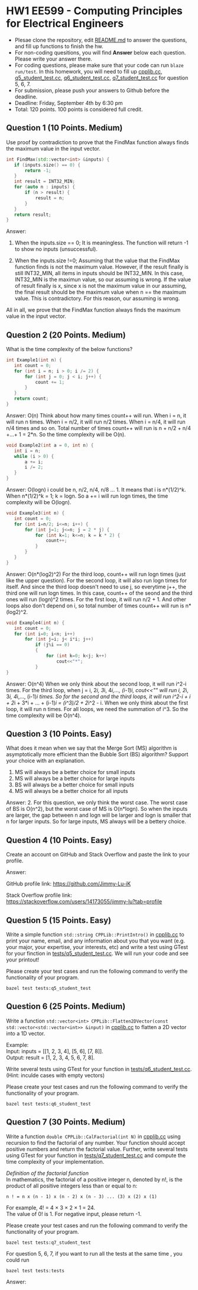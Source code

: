 
# HW1 EE599 - Computing Principles for Electrical Engineers

- Plesae clone the repository, edit [README.md](README.md) to answer the questions, and fill up functions to finish the hw.
- For non-coding quesitions, you will find **Answer** below each question. Please write your answer there.
- For coding questions, please make sure that your code can run ```blaze run/test```. In this homework, you will need to fill up [cpplib.cc](src/lib/cpplib.cc), [q5_student_test.cc](tests/q5_student_test.cc), [q6_student_test.cc](tests/q6_student_test.cc), [q7_student_test.cc](tests/q7_student_test.cc) for question  5, 6, 7.
- For submission, please push your answers to Github before the deadline.
- Deadline: Friday, September 4th by 6:30 pm
- Total: 120 points. 100 points is considered full credit.

## Question 1 (10 Points. Medium)

Use proof by contradiction to prove that the FindMax function always finds the maximum value in the input vector.

```cpp
int FindMax(std::vector<int> &inputs) {
   if (inputs.size() == 0) {
       return -1;
   }
   int result = INT32_MIN;
   for (auto n : inputs) {
       if (n > result) {
           result = n;
       }
   }
   return result;
}
```

Answer:
1. When the inputs.size == 0;
It is meaningless. The function will return -1 to show no inputs (unsuccessful).

2. When the inputs.size !=0;
Assuming that the value that the FindMax function finds is not the maximum value. However, if the result finally is still INT32_MIN, all items in inputs should be INT32_MIN. In this case, INT32_MIN is the maximun value, so our assuming is wrong.
If the value of result finally is x, since x is not the maximum value in our assuming, the final result should be the maximum value when n == the maximum value. This is contradictory. For this reason, our assuming is wrong.

All in all, we prove that the FindMax function always finds the maximum value in the input vector.

## Question 2 (20 Points. Medium)

What is the time complexity of the below functions?

```cpp
int Example1(int n) {
   int count = 0;
   for (int i = n; i > 0; i /= 2) {
       for (int j = 0; j < i; j++) {
           count += 1;
       }
   }
   return count;
}
```

Answer: O(n)
Think about how many times count++ will run.
When i = n, it will run n times.
When i = n/2, it will run n/2 times.
When i = n/4, it will run n/4 times and so on.
Total number of times count++ will run is n + n/2 + n/4 +...+ 1 = 2*n. So the time complexity will be O(n).


```cpp
void Example2(int a = 0, int n) {
   int i = n;
   while (i > 0) {
       a += i;
       i /= 2;
   }
}
```

Answer: O(logn)
i could be n, n/2, n/4, n/8 ... 1. It means that i is n*(1/2)^k. When n*(1/2)^k = 1; k = logn. So a += i will run logn times, the time complexity will be O(logn). 


```cpp
void Example3(int n) {
   int count = 0;
   for (int i=n/2; i<=n; i++) {
       for (int j=1; j<=n; j = 2 * j) {
           for (int k=1; k<=n; k = k * 2) {
               count++;
           }
       }
   }
}
```

Answer: O(n*(log2)^2)
For the third loop, count++ will run logn times (just like the upper question).
For the second loop, it will also run logn times for itself. And since the third loop doesn't need to use j, so everytime j++, the third one will run logn times. In this case, count++ of the seond and the third ones will run (logn)^2 times.
For the first loop, it will run n/2 + 1. And other loops also don't depend on i, so total number of times count++ will run is n*(log2)^2.


```cpp
void Example4(int n) {
   int count = 0;
   for (int i=0; i<n; i++)
       for (int j=i; j< i*i; j++)
           if (j%i == 0)
           {
               for (int k=0; k<j; k++)
                   cout<<"*";
           }
}
```

Answer: O(n^4)
When we only think about the second loop, it will run i^2-i times.
For the third loop, when j = i, 2*i, 3*i, 4*i,..., (i-1)*i,  cout<<"*" will run i, 2*i, 3*i, 4*i,..., (i-1)*i times.
So for the second and the third loops, it will run i^2-i + i + 2*i + 3*i + ... + (i-1)*i = (i^3)/2 + 2*i^2 - i.
When we only think about the first loop, it will run n times. For all loops, we need the summation of i^3. So the time complexity will be O(n^4).

## Question 3 (10 Points. Easy)

What does it mean when we say that the Merge Sort (MS) algorithm is asymptotically more efficient than the Bubble Sort (BS) algorithm? Support your choice with an explanation.

1. MS will always be a better choice for small inputs
2. MS will always be a better choice for large inputs
3. BS will always be a better choice for small inputs
4. MS will always be a better choice for all inputs

Answer: 2.
For this question, we only think the worst case. The worst case of BS is O(n^2), but the worst case of MS is O(n*logn). So when the inputs are larger, the gap between n and logn will be larger and logn is smaller that n for larger inputs. So for large inputs, MS always will be a bettery choice.

## Question 4 (10 Points. Easy)

Create an account on GitHub and Stack Overflow and paste the link to your profile.

Answer:

GitHub profile link: https://github.com/Jimmy-Lu-iK

Stack Overflow profile link: https://stackoverflow.com/users/14173055/jimmy-lu?tab=profile

## Question 5 (15 Points. Easy)

Write a simple function ```std::string CPPLib::PrintIntro()``` in [cpplib.cc](src/lib/cpplib.cc) to print your name, email, and any information about you that you want (e.g. your major, your expertise, your interests, etc) and write a test using GTest for your finction in [tests/q5_student_test.cc](tests/q5_student_test.cc).
We will run your code and see your printout!

Please create your test cases and run the following command to verify the functionality of your program.
```
bazel test tests:q5_student_test
```

## Question 6 (25 Points. Medium)

 Write a function ```std::vector<int> CPPLib::Flatten2DVector(const std::vector<std::vector<int>> &input)``` in [cpplib.cc](src/lib/cpplib.cc) to flatten a 2D vector into a 1D vector.

Example:\
Input: inputs = [[1, 2, 3, 4], [5, 6], [7, 8]].\
Output: result = [1, 2, 3, 4, 5, 6, 7, 8].

Write several tests using GTest for your function in [tests/q6_student_test.cc](tests/q6_student_test.cc).\
(Hint: inculde cases with empty vectors)

Please create your test cases and run the following command to verify the functionality of your program.
```
bazel test tests:q6_student_test
```

## Question 7 (30 Points. Medium)

Write a function ```double CPPLib::CalFactorial(int N)``` in [cpplib.cc](src/lib/cpplib.cc) using recursion to find the factorial of any number. Your function should accept positive numbers and return the factorial value. Further, write several tests using GTest for your function in [tests/q7_student_test.cc](tests/q7_student_test.cc) and compute the time complexity of your implementation.

*Definition of the factorial function*\
In mathematics, the factorial of a positive integer n, denoted by n!, is the product of all positive integers less than or equal to n:

```
n ! = n x (n - 1) x (n - 2) x (n - 3) ... (3) x (2) x (1)
```

For example, 4! = 4 × 3 × 2 × 1 = 24.\
The value of 0! is 1. For negative input, please return -1.

Please create your test cases and run the following command to verify the functionality of your program.
```
bazel test tests:q7_student_test
```

For question 5, 6, 7, if you want to run all the tests at the same time , you could run
```
bazel test tests:tests
```

Answer:

